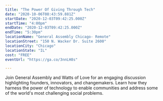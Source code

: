 ```yaml
---
title: "The Power Of Giving Through Tech"
date: "2020-10-06T08:43:59.881Z"
startDate: "2020-12-03T09:42:25.000Z"
startTime: "4:00pm"
endDate: "2020-12-03T09:42:25.000Z"
endTime: "5:30pm"
locationName: "General Assembly Chicago- Remote"
locationStreet: "150 N. Wacker Dr. Suite 2600"
locationCity: "Chicago"
locationState: "IL"
cost: "FREE"
eventUrl: "https://ga.co/3nnLH8s"

---
```


Join General Assembly and Watts of Love for an engaging discussion highlighting founders, innovators, and changemakers. Learn how they harness the power of technology to enable communities and address some of the world's most challenging social problems.

